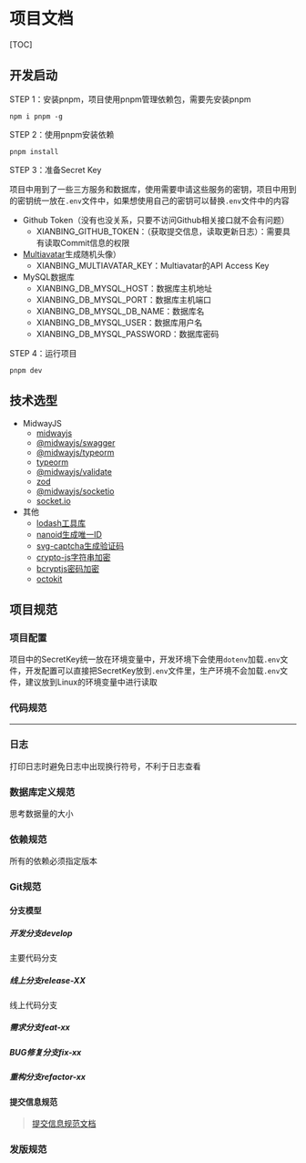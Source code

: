 # 项目文档

[TOC]

## 开发启动

STEP 1：安装pnpm，项目使用pnpm管理依赖包，需要先安装pnpm

```shell
npm i pnpm -g
```

STEP 2：使用pnpm安装依赖

```shell
pnpm install
```

STEP 3：准备Secret Key

项目中用到了一些三方服务和数据库，使用需要申请这些服务的密钥，项目中用到的密钥统一放在`.env`文件中，如果想使用自己的密钥可以替换`.env`文件中的内容

* Github Token（没有也没关系，只要不访问Github相关接口就不会有问题）
  * XIANBING_GITHUB_TOKEN：（获取提交信息，读取更新日志）：需要具有读取Commit信息的权限
* [Multiavatar](https://multiavatar.com/)生成随机头像）
  * XIANBING_MULTIAVATAR_KEY：Multiavatar的API Access Key
* MySQL数据库
  * XIANBING_DB_MYSQL_HOST：数据库主机地址
  * XIANBING_DB_MYSQL_PORT：数据库主机端口
  * XIANBING_DB_MYSQL_DB_NAME：数据库名
  * XIANBING_DB_MYSQL_USER：数据库用户名
  * XIANBING_DB_MYSQL_PASSWORD：数据库密码

STEP 4：运行项目

```shell
pnpm dev
```

## 技术选型

* MidwayJS
  * [midwayjs](https://midwayjs.org/docs/intro)
  * [@midwayjs/swagger](https://midwayjs.org/docs/decorator_index#midwayjsswagger)
  * [@midwayjs/typeorm](https://midwayjs.org/docs/extensions/orm)
  * [typeorm](https://typeorm.io/)
  * [@midwayjs/validate](https://midwayjs.org/docs/hooks/validate)
  * [zod](https://zod.dev/)
  * [@midwayjs/socketio](https://midwayjs.org/docs/extensions/socketio)
  * [socket.io](https://socket.io/docs/v4/)
* 其他
  * [lodash工具库](https://www.npmjs.com/package/lodash)
  * [nanoid生成唯一ID](https://www.npmjs.com/package/nanoid)
  * [svg-captcha生成验证码](https://www.npmjs.com/package/svg-captcha)
  * [crypto-js字符串加密](https://www.npmjs.com/package/crypto-js)
  * [bcryptjs密码加密](https://www.npmjs.com/package/bcryptjs)
  * [octokit](https://www.npmjs.com/package/octokit)

## 项目规范

### 项目配置

项目中的SecretKey统一放在环境变量中，开发环境下会使用`dotenv`加载`.env`文件，开发配置可以直接把SecretKey放到`.env`文件里，生产环境不会加载`.env`文件，建议放到Linux的环境变量中进行读取

### 代码规范

---

### 日志

打印日志时避免日志中出现换行符号，不利于日志查看

### 数据库定义规范

思考数据量的大小

### 依赖规范

所有的依赖必须指定版本

### Git规范

#### 分支模型

##### 开发分支develop

主要代码分支

##### 线上分支release-XX

线上代码分支

##### 需求分支feat-xx

##### BUG修复分支fix-xx

##### 重构分支refactor-xx

#### 提交信息规范

> [提交信息规范文档](https://www.conventionalcommits.org/zh-hans/v1.0.0/)

### 发版规范
